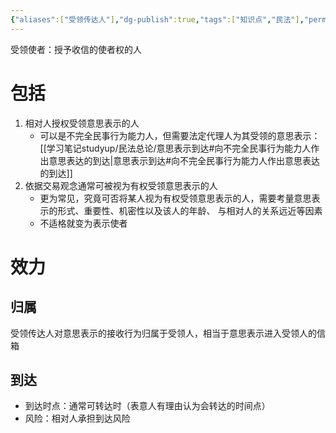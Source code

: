 ```yaml
---
{"aliases":["受领传达人"],"dg-publish":true,"tags":["知识点","民法"],"permalink":"/学习笔记studyup/民法总论/受领使者/","dgPassFrontmatter":true,"created":"2024-07-16T11:11:19.989+08:00","updated":"2024-11-17T15:22:42.033+08:00"}
---
```


受领使者：授予收信的使者权的人
# 包括
1. 相对人授权受领意思表示的人
	- 可以是不完全民事行为能力人，但需要法定代理人为其受领的意思表示：[[学习笔记studyup/民法总论/意思表示到达#向不完全民事行为能力人作出意思表达的到达\|意思表示到达#向不完全民事行为能力人作出意思表达的到达]]
2. 依据交易观念通常可被视为有权受领意思表示的人
	- 更为常见，究竟可否将某人视为有权受领意思表示的人，需要考量意思表示的形式、重要性、机密性以及该人的年龄、 与相对人的关系远近等因素
	- 不适格就变为表示使者
# 效力
## 归属
受领传达人对意思表示的接收行为归属于受领人，相当于意思表示进入受领人的信箱
## 到达
- 到达时点：通常可转达时（表意人有理由认为会转达的时间点）
- 风险：相对人承担到达风险
